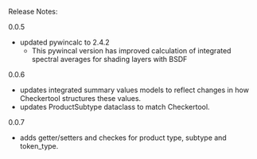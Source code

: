 Release Notes:

0.0.5
- updated pywincalc to 2.4.2 
  - This pywincal version has improved calculation of integrated spectral averages for shading layers with BSDF

0.0.6
- updates integrated summary values models to reflect changes in how Checkertool structures these values. 
- updates ProductSubtype dataclass to match Checkertool.

0.0.7
- adds getter/setters and checkes for product type, subtype and token_type.
